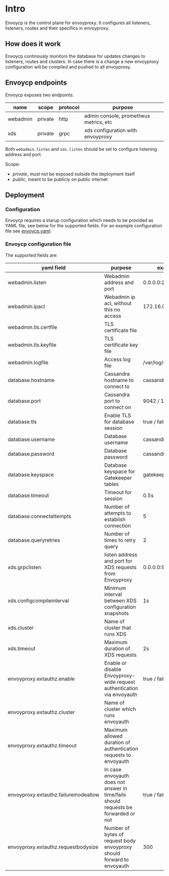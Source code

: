 # Intro

Envoycp is the control plane for envoyproxy. It configures all listeners, listeners, routes and their specifics in envoyproxy.

## How does it work

Envoycp continously monitors the database for updates changes to listeners, routes and clusters. In case there is a change a new envoyproxy configuration will be compiled and pushed to all envoyproxy.

## Envoycp endpoints

Envoycp exposes two endpoints:

| name     | scope   | protocol | purpose                                |
| -------- | ------- | -------- | -------------------------------------- |
| webadmin | private | http     | admin console, prometheus metrics, etc |
| xds      | private | grpc     | xds configuration with envoyproxy      |

Both `webadmin.listen` and `xds.listen` should be set to configure listening address and port.

Scope:

- _private_, must not be exposed outside the deployment itself
- _public_, meant to be publicly on public internet

## Deployment

### Configuration

Envoycp requires a starup configuration which needs to be provided as YAML file, see below for the supported fields. For an example configuration file see [envoycp.yaml](../deployment/docker/envoycp.yaml).

### Envoycp configuration file

The supported fields are:

| yaml field                           | purpose                                                                             | example                       |
| ------------------------------------ | ----------------------------------------------------------------------------------- | ----------------------------- |
| webadmin.listen                      | Webadmin address and port                                                           | 0.0.0.0:2113                  |
| webadmin.ipacl                       | Webadmin ip acl, without this no access                                             | 172.16.0.0/19                 |
| webadmin.tls.certfile                | TLS certificate file                                                                |                               |
| webadmin.tls.keyfile                 | TLS certificate key file                                                            |                               |
| webadmin.logfile                     | Access log file                                                                     | /var/log/envoycp.log          |
| database.hostname                    | Cassandra hostname to connect to                                                    | cassandra                     |
| database.port                        | Cassandra port to connect on                                                        | 9042 / 10350                  |
| database.tls                         | Enable TLS for database session                                                     | true / false                  |
| database.username                    | Database username                                                                   | cassandra                     |
| database.password                    | Database password                                                                   | cassandra                     |
| database.keyspace                    | Database keyspace for Gatekeeper tables                                             | gatekeeper                    |
| database.timeout                     | Timeout for session                                                                 | 0.5s                          |
| database.connectattempts             | Number of attempts to establish connection                                          | 5                             |
| database.queryretries                | Number of times to retry query                                                      | 2                             |
| xds.grpclisten                       | listen address and port for XDS requests from Envoyproxy                            | 0.0.0.0:9901                  |
| xds.configcompileinterval            | Minimum interval between XDS configuration snapshots                                | 1s                            |
| xds.cluster                          | Name of cluster that runs XDS                                                       |                               |
| xds.timeout                          | Maximum duration of XDS requests                                                    | 2s                            |
| envoyproxy.extauthz.enable           | Enable or disable Envoyproxy-wide request authentication via envoyauth              | true / false                  |
| envoyproxy.extauthz.cluster          | Name of cluster which runs envoyauth                                                |                               |
| envoyproxy.extauthz.timeout          | Maximum allowed duration of authentication requests to envoyauth                    |                               |
| envoyproxy.extauthz.failuremodeallow | In case envoyauth does not answer in time/fails should requests be forwarded or not | true / false                  |
| envoyproxy.extauthz.requestbodysize  | Number of bytes of request body envoyproxy should forward to envoyauth              | 300                           |
